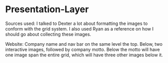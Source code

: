 Presentation-Layer
==================
Sources used: I talked to Dexter a lot about formatting the images to conform with the grid system. I also used Ryan as a reference on how I should go about collecting these images.

Website: 
Company name and nav bar on the same level the top.
Below, two interactive images, followed by company motto.
Below the motto will have one image span the entire grid, which will have three other images below it.

